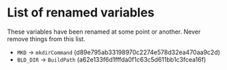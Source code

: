 # List of renamed variables

These variables have been renamed at some point or another.
Never remove things from this list.

 - `MKD` -> `mkdirCommand` (d89e795ab33198970c2274e578d32ea470aa9c2d)
 - `BLD_DIR` -> `BuildPath` (a62e133f6d1fffda0f1c63c5d611bb1c3fcea16f)
